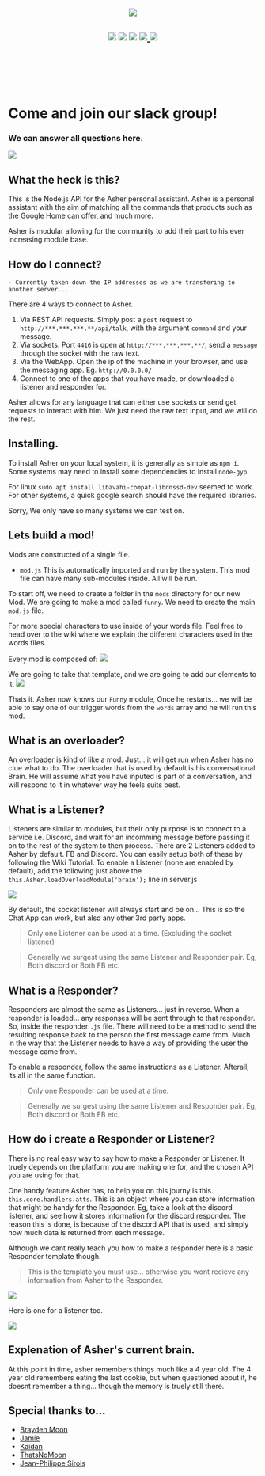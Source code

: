 <p align="center" style="margin-top: -25px;">
  <img src="https://raw.githubusercontent.com/crazywolf132/AsherAPI/master/img/bg.png">
</p>
<h2 align="center">
    <a href="https://circleci.com/gh/crazywolf132/AsherAPI"><img src="https://forthebadge.com/images/badges/60-percent-of-the-time-works-every-time.svg"/></a>
    <a href="#"><img src="https://forthebadge.com/images/badges/built-with-love.svg" /></a>
    <a class="badge-align" href="https://www.codacy.com/app/crazywolf132/AsherAPI?utm_source=github.com&amp;utm_medium=referral&amp;utm_content=crazywolf132/AsherAPI&amp;utm_campaign=Badge_Grade"><img src="https://forthebadge.com/images/badges/for-you.svg"/></a>
    <a href=""./LICENSE">
    <img src="https://forthebadge.com/images/badges/certified-cousin-terio.svg"/>
    </a>
    <a href="https://discord.gg/DUk9yCa">
    <img src="https://img.shields.io/discord/102860784329052160.svg" />
    </a>
</h2>
<br />
<br />
<br />
<br />

# Come and join our slack group!
<h3> We can answer all questions here. </h3>
<a href="https://join.slack.com/t/republicofwolf/shared_invite/enQtNTM4MDM1MzY3OTQwLWJlOWNlZmNlYzZkN2YzMjI3NjU2MTA5ODg3NzhjZWMwZjY3N2M2Y2Y1MzhlNThhY2JkNzk4Yzg1NjJiOGI4Mjc" align="center">
  <img src="https://img.shields.io/badge/SLACK-ONLINE-blue.svg?style=for-the-badge">
</a>

## What the heck is this?
This is the Node.js API for the Asher personal assistant. Asher is a personal assistant with the aim of matching all the commands that products such as the Google Home can offer, and much more.

Asher is modular allowing for the community to add their part to his ever increasing module base.

## How do I connect?

`- Currently taken down the IP addresses as we are transfering to another server...`

There are 4 ways to connect to Asher.
1. Via REST API requests. Simply post a `post` request to `http://***.***.***.**/api/talk`, with the argument `command` and your message.
2. Via sockets. Port `4416` is open at `http://***.***.***.**/`, send a `message` through the socket with the raw text.
3. Via the WebApp. Open the ip of the machine in your browser, and use the messaging app. Eg. `http://0.0.0.0/`
4. Connect to one of the apps that you have made, or downloaded a listener and responder for.

Asher allows for any language that can either use sockets or send get requests to interact with him. We just need the raw text input, and we will do the rest.

## Installing.
To install Asher on your local system, it is generally as simple as `npm i`.
Some systems may need to install some dependencies to install `node-gyp`.

For linux `sudo apt install libavahi-compat-libdnssd-dev` seemed to work.
For other systems, a quick google search should have the required libraries.

Sorry, We only have so many systems we can test on.

## Lets build a mod!
Mods are constructed of a single file.
- `mod.js` This is automatically imported and run by the system. This mod file can have many sub-modules inside. All will be run.

To start off, we need to create a folder in the `mods` directory for our new Mod.
We are going to make a mod called `funny`.
We need to create the main `mod.js` file.

For more special characters to use inside of your words file. Feel free to head over to the wiki where we explain the different characters used in the words files.

Every mod is composed of:
<a href="https://raw.githubusercontent.com/crazywolf132/AsherAPI/master/mods/basicMods/mod.js">
<img src="https://raw.githubusercontent.com/crazywolf132/AsherAPI/master/img/mod_skeleton.png">
</a>

We are going to take that template, and we are going to add our elements to it:
<a href='https://github.com/crazywolf132/AsherAPI/blob/master/mods/funny/mod.js'>
<img src="https://raw.githubusercontent.com/crazywolf132/AsherAPI/master/img/our_mod.png">
</a>

Thats it. Asher now knows our `Funny` module, Once he restarts... we will be able to say one of our trigger words from the `words` array and he will run this mod.

## What is an overloader?
An overloader is kind of like a mod. Just... it will get run when Asher has no clue what to do.
The overloader that is used by default is his conversational Brain. He will assume what you have inputed
is part of a conversation, and will respond to it in whatever way he feels suits best.

## What is a Listener?
Listeners are similar to modules, but their only purpose is to connect to a service i.e. Discord, and wait for an incomming message before passing it on to the rest of the system to then process. There are 2 Listeners added to Asher by default. FB and Discord. You can easily setup both of these by following the Wiki Tutorial.
To enable a Listener (none are enabled by default), add the following just above the `this.Asher.loadOverloadModule('brain');` line in server.js

<img src="https://raw.githubusercontent.com/crazywolf132/AsherAPI/master/img/handlers.png" />

By default, the socket listener will always start and be on... This is so the Chat App can work, but also any other 3rd party apps.

> Only one Listener can be used at a time. (Excluding the socket listener)

> Generally we surgest using the same Listener and Responder pair. Eg, Both discord or Both FB etc.

## What is a Responder?
Responders are almost the same as Listeners... just in reverse. When a responder is loaded... any responses will be sent through to that responder. So, inside the responder `.js` file. There will need to be a method to send the resulting response back to the person the first message came from. Much in the way that the Listener needs to have a way of providing the user the message came from.

To enable a responder, follow the same instructions as a Listener. Afterall, its all in the same function.

> Only one Responder can be used at a time.

> Generally we surgest using the same Listener and Responder pair. Eg, Both discord or Both FB etc.

## How do i create a Responder or Listener?
There is no real easy way to say how to make a Responder or Listener. It truely depends on the platform you are making one for, and the chosen API you are using for that.

One handy feature Asher has, to help you on this journy is this. `this.core.handlers.atts`. This is an object where you can store information that might be handy for the Responder. Eg, take a look at the discord listener, and see how it stores information for the discord responder. The reason this is done, is because of the discord API that is used, and simply how much data is returned from each message.

Although we cant really teach you how to make a responder here is a basic Responder template though.
> This is the template you must use... otherwise you wont recieve any information from Asher to the Responder.

<img src="https://raw.githubusercontent.com/crazywolf132/AsherAPI/master/img/responder_template.png" />

Here is one for a listener too.

<img src="https://raw.githubusercontent.com/crazywolf132/AsherAPI/master/img/listener_template.png" />


## Explenation of Asher's current brain.
At this point in time, asher remembers things much like a 4 year old.
The 4 year old remembers eating the last cookie, but when questioned about it, he doesnt remember a thing... though the memory is truely still there.

## Special thanks to...
- [Brayden Moon](https://github.com/crazywolf132)
- [Jamie](https://github.com/jsProj)
- [Kaidan](https://github.com/imnotbad/)
- [ThatsNoMoon](http://github.com/ThatsNoMoon)
- [Jean-Philippe Sirois](https://github.com/veksen)
